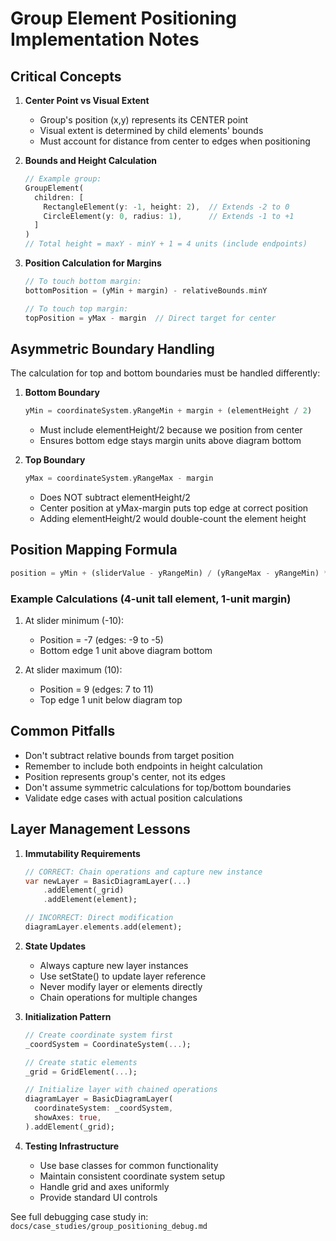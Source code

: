 # Group Element Positioning Implementation Notes

## Critical Concepts

1. **Center Point vs Visual Extent**
   - Group's position (x,y) represents its CENTER point
   - Visual extent is determined by child elements' bounds
   - Must account for distance from center to edges when positioning

2. **Bounds and Height Calculation**
   ```dart
   // Example group:
   GroupElement(
     children: [
       RectangleElement(y: -1, height: 2),  // Extends -2 to 0
       CircleElement(y: 0, radius: 1),      // Extends -1 to +1
     ]
   )
   // Total height = maxY - minY + 1 = 4 units (include endpoints)
   ```

3. **Position Calculation for Margins**
   ```dart
   // To touch bottom margin:
   bottomPosition = (yMin + margin) - relativeBounds.minY
   
   // To touch top margin:
   topPosition = yMax - margin  // Direct target for center
   ```

## Asymmetric Boundary Handling

The calculation for top and bottom boundaries must be handled differently:

1. **Bottom Boundary**
   ```dart
   yMin = coordinateSystem.yRangeMin + margin + (elementHeight / 2)
   ```
   - Must include elementHeight/2 because we position from center
   - Ensures bottom edge stays margin units above diagram bottom

2. **Top Boundary**
   ```dart
   yMax = coordinateSystem.yRangeMax - margin
   ```
   - Does NOT subtract elementHeight/2
   - Center position at yMax-margin puts top edge at correct position
   - Adding elementHeight/2 would double-count the element height

## Position Mapping Formula
```dart
position = yMin + (sliderValue - yRangeMin) / (yRangeMax - yRangeMin) * (yMax - yMin)
```

### Example Calculations (4-unit tall element, 1-unit margin)
1. At slider minimum (-10):
   - Position = -7 (edges: -9 to -5)
   - Bottom edge 1 unit above diagram bottom

2. At slider maximum (10):
   - Position = 9 (edges: 7 to 11)
   - Top edge 1 unit below diagram top

## Common Pitfalls
- Don't subtract relative bounds from target position
- Remember to include both endpoints in height calculation
- Position represents group's center, not its edges
- Don't assume symmetric calculations for top/bottom boundaries
- Validate edge cases with actual position calculations

## Layer Management Lessons

1. **Immutability Requirements**
   ```dart
   // CORRECT: Chain operations and capture new instance
   var newLayer = BasicDiagramLayer(...)
       .addElement(_grid)
       .addElement(element);
   
   // INCORRECT: Direct modification
   diagramLayer.elements.add(element);
   ```

2. **State Updates**
   - Always capture new layer instances
   - Use setState() to update layer reference
   - Never modify layer or elements directly
   - Chain operations for multiple changes

3. **Initialization Pattern**
   ```dart
   // Create coordinate system first
   _coordSystem = CoordinateSystem(...);
   
   // Create static elements
   _grid = GridElement(...);
   
   // Initialize layer with chained operations
   diagramLayer = BasicDiagramLayer(
     coordinateSystem: _coordSystem,
     showAxes: true,
   ).addElement(_grid);
   ```

4. **Testing Infrastructure**
   - Use base classes for common functionality
   - Maintain consistent coordinate system setup
   - Handle grid and axes uniformly
   - Provide standard UI controls

See full debugging case study in: `docs/case_studies/group_positioning_debug.md` 